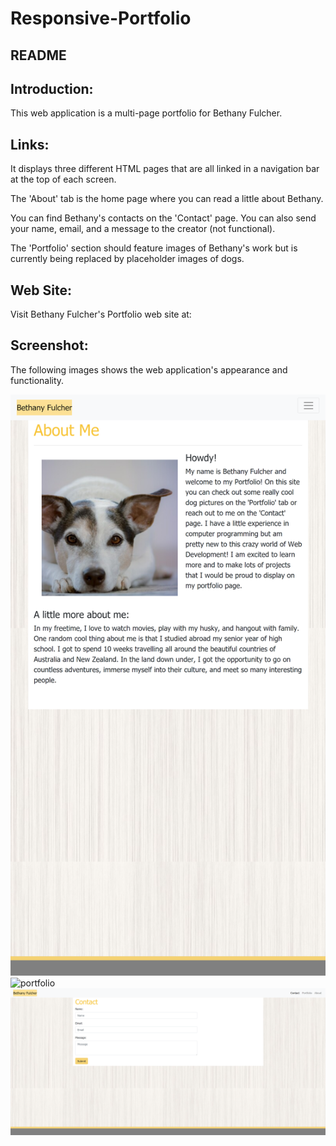 # Responsive-Portfolio

## README

## Introduction:
This web application is a multi-page portfolio for Bethany Fulcher.

## Links:
It displays three different HTML pages that are all linked in a navigation bar at the top of each screen. 

The 'About' tab is the home page where you can read a little about Bethany. 

You can find Bethany's contacts on the 'Contact' page. You can also send your name, email, and a message to the creator (not functional).

The 'Portfolio' section should feature images of Bethany's work but is currently being replaced by placeholder images of dogs.

## Web Site:
Visit Bethany Fulcher's Portfolio web site at:

## Screenshot:
The following images shows the web application's appearance and functionality.

![index](./images/aboutMe.png)
![portfolio](./images/portfolio.png)
![contact](./images/contact.png)